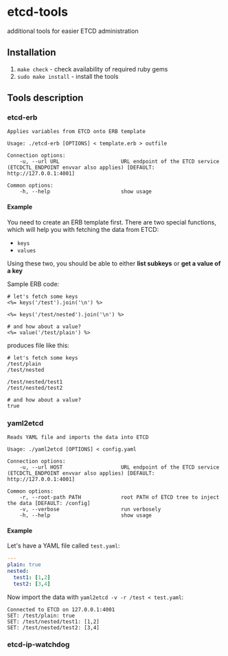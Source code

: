 # etcd-tools
additional tools for easier ETCD administration

## Installation

1. ```make check``` - check availability of required ruby gems
2. ```sudo make install``` - install the tools

## Tools description

### etcd-erb

```
Applies variables from ETCD onto ERB template

Usage: ./etcd-erb [OPTIONS] < template.erb > outfile

Connection options:
    -u, --url URL                    URL endpoint of the ETCD service (ETCDCTL_ENDPOINT envvar also applies) [DEFAULT: http://127.0.0.1:4001]

Common options:
    -h, --help                       show usage
```

#### Example

You need to create an ERB template first. There are two special functions, which will help you with fetching the data from ETCD:
- ```keys```
- ```values```

Using these two, you should be able to either **list subkeys** or **get a value of a key**

Sample ERB code:
```erb
# let's fetch some keys
<%= keys('/test').join('\n') %>

<%= keys('/test/nested').join('\n') %>

# and how about a value?
<%= value('/test/plain') %>
```

produces file like this:
```
# let's fetch some keys
/test/plain
/test/nested

/test/nested/test1
/test/nested/test2

# and how about a value?
true
```

### yaml2etcd
```
Reads YAML file and imports the data into ETCD

Usage: ./yaml2etcd [OPTIONS] < config.yaml

Connection options:
    -u, --url HOST                   URL endpoint of the ETCD service (ETCDCTL_ENDPOINT envvar also applies) [DEFAULT: http://127.0.0.1:4001]

Common options:
    -r, --root-path PATH             root PATH of ETCD tree to inject the data [DEFAULT: /config]
    -v, --verbose                    run verbosely
    -h, --help                       show usage
```
#### Example

Let's have a YAML file called ```test.yaml```:
```yaml
---
plain: true
nested:
  test1: [1,2]
  test2: [3,4]
```

Now import the data with ```yaml2etcd -v -r /test < test.yaml```:

```
Connected to ETCD on 127.0.0.1:4001
SET: /test/plain: true
SET: /test/nested/test1: [1,2]
SET: /test/nested/test2: [3,4]
```

### etcd-ip-watchdog
